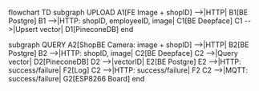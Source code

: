 flowchart TD
  subgraph UPLOAD
    A1[FE Image + shopID] -->|HTTP| B1[BE Postgre]
    B1 -->|HTTP: shopID, employeeID, image| C1[BE Deepface]
    C1 -->|Upsert vector| D1[PineconeDB]
  end

  subgraph QUERY
    A2[ShopBE Camera: image + shopID] -->|HTTP| B2[BE Postgre]
    B2 -->|HTTP: shopID, image| C2[BE Deepface]
    C2 -->|Query vector| D2[PineconeDB]
    D2 -->|vectorID| E2[BE Postgre]
    E2 -->|HTTP: success/failure| F2[Log]
    C2 -->|HTTP: success/failure| F2
    C2 -->|MQTT: success/failure| G2[ESP8266 Board]
  end
